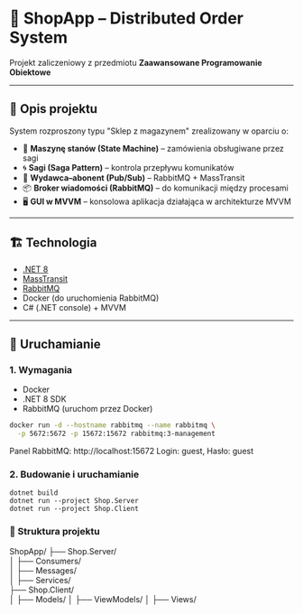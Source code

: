 # 🛒 ShopApp – Distributed Order System

Projekt zaliczeniowy z przedmiotu **Zaawansowane Programowanie Obiektowe**  

---

## 📌 Opis projektu

System rozproszony typu "Sklep z magazynem" zrealizowany w oparciu o:
- 🧠 **Maszynę stanów (State Machine)** – zamówienia obsługiwane przez sagi
- 🌀 **Sagi (Saga Pattern)** – kontrola przepływu komunikatów
- 📣 **Wydawca–abonent (Pub/Sub)** – RabbitMQ + MassTransit
- 📦 **Broker wiadomości (RabbitMQ)** – do komunikacji między procesami
- 🖥️ **GUI w MVVM** – konsolowa aplikacja działająca w architekturze MVVM

---

## 🏗️ Technologia

- [.NET 8](https://dotnet.microsoft.com/)
- [MassTransit](https://masstransit.io/)
- [RabbitMQ](https://www.rabbitmq.com/)
- Docker (do uruchomienia RabbitMQ)
- C# (.NET console) + MVVM

---

## 🔧 Uruchamianie

### 1. Wymagania
- Docker
- .NET 8 SDK
- RabbitMQ (uruchom przez Docker)

```bash
docker run -d --hostname rabbitmq --name rabbitmq \
  -p 5672:5672 -p 15672:15672 rabbitmq:3-management
```

Panel RabbitMQ: http://localhost:15672
Login: guest, Hasło: guest

### 2. Budowanie i uruchamianie

``` 
dotnet build
dotnet run --project Shop.Server
dotnet run --project Shop.Client

```
### 📁 Struktura projektu

ShopApp/
├── Shop.Server/         
│   ├── Consumers/       
│   ├── Messages/        
│   ├── Services/        
├── Shop.Client/         
│   ├── Models/
│   ├── ViewModels/
│   ├── Views/
